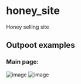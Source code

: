 # honey_site
Honey selling site

## Outpoot examples <br>
### Main page:<br>
![image](https://user-images.githubusercontent.com/57821178/169731643-5e62ee91-d9db-4c31-b912-ac29c2c8984d.png)
![image](https://user-images.githubusercontent.com/57821178/169731674-53b54d16-6b8c-43ef-9588-8c85348e7966.png)
